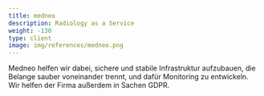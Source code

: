 ```yaml
---
title: medneo
description: Radiology as a Service
weight: -130
type: client
image: img/references/medneo.png
---
```

Medneo helfen wir dabei, sichere und stabile Infrastruktur aufzubauen, die
Belange sauber voneinander trennt, und dafür Monitoring zu entwickeln. Wir
helfen der Firma außerdem in Sachen GDPR.
